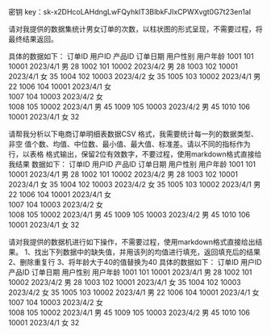 
密钥 key：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



请对我提供的数据集统计男女订单的次数，以柱状图的形式呈现，不需要过程，将最终结果返回。

具体的数据如下：
订单ID	用户ID	产品ID	订单日期	用户性别	用户年龄
1001	101	  10001	  2023/4/1	    男	      28
1002	101	  10002	  2023/4/2	    男	      28
1003	102	  10001	  2023/4/1	    女	      35
1004	102	  10003	  2023/4/2	    女	      35
1005	103	  10002	  2023/4/1	    男	      22
1006	104	  10001	  2023/4/1	    女	
1007	104	  10003	  2023/4/2	    女	
1008	105	  10002	  2023/4/1	    男	      45
1009	105	  10003	  2023/4/2	    男	      45
1010	106	  10001	  2023/4/1	    女	      32


请帮我分析以下电商订单明细表数据CSV 格式，我需要统计每一列的数据类型、非空
值个数、均值、中位数、最小值、最大值、标准差。请以不同的指标作为行，以表格
格式输出，保留2位有效数字，不要过程，使用markdown格式直接给我结果
数据如下：
订单ID	用户ID	产品ID	订单日期	用户性别	用户年龄
1001	101	  10001	  2023/4/1	    男	      28
1002	101	  10002	  2023/4/2	    男	      28
1003	102	  10001	  2023/4/1	    女	      35
1004	102	  10003	  2023/4/2	    女	      35
1005	103	  10002	  2023/4/1	    男	      22
1006	104	  10001	  2023/4/1	    女	
1007	104	  10003	  2023/4/2	    女	
1008	105	  10002	  2023/4/1	    男	      45
1009	105	  10003	  2023/4/2	    男	      45
1010	106	  10001	  2023/4/1	    女	      32




请对我提供的数据机进行如下操作，不需要过程，使用markdown格式直接给出结果。
1、找出下列数据中的缺失值，并用该列的均值进行填充，返回填充后的结果
2、删除重复行
3、将年龄大于40的值替换为40
具体的数据如下：
订单ID	用户ID	产品ID	订单日期	用户性别	用户年龄
1001	101	  10001	  2023/4/1	    男	      28
1002	101	  10002	  2023/4/2	    男	      28
1003	102	  10001	  2023/4/1	    女	      35
1004	102	  10003	  2023/4/2	    女	      35
1005	103	  10002	  2023/4/1	    男	      22
1006	104	  10001	  2023/4/1	    女	
1007	104	  10003	  2023/4/2	    女	
1008	105	  10002	  2023/4/1	    男	      45
1009	105	  10003	  2023/4/2	    男	      45
1010	106	  10001	  2023/4/1	    女	      32